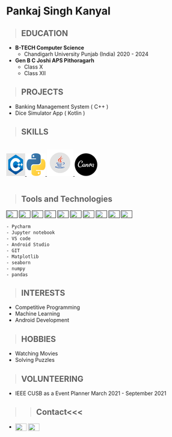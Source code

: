 Pankaj Singh Kanyal
===================

>## EDUCATION

- **B-TECH Computer Science**
	- Chandigarh University Punjab (India) 2020 - 2024
- **Gen B C Joshi APS Pithoragarh**
	- Class X  
	- Class XII

>  
>## PROJECTS
-	Banking Management System ( C++ )
-   Dice Simulator App ( Kotlin )

>## SKILLS
<br>
<a href="https://en.wikipedia.org/wiki/C%2B%2B" ><img src="https://raw.githubusercontent.com/pankajsingh016/pankajsingh016.github.io/main/images/C%2B%2Bimage.jpg" height="60" width="50"/>
</a>
<a href="https://en.wikipedia.org/wiki/Python_(programming_language)" ><img src="https://raw.githubusercontent.com/pankajsingh016/pankajsingh016.github.io/main/images/pythonimage.png" height="60" width="50"/>
</a>
<a href="https://en.wikipedia.org/wiki/Java_(programming_language)" ><img src="https://raw.githubusercontent.com/pankajsingh016/pankajsingh016.github.io/main/images/javaimage.png" height="70" width="70"/>
</a>
<a href="https://www.canva.com/q/pro/?utm_source=google_sem&utm_medium=cpc&utm_campaign=in_en_all_pro_rev_conversion_branded-tier1_em&utm_term=REV_IN_EN_CanvaPro_Branded_Tier1_Canva_EM&utm_content=1712_control&gclid=Cj0KCQiA8ICOBhDmARIsAEGI6o1ZIg2LxqxX1_Q0nzfjidSUQ9exxKvoRN6iXkEUaXlJFApDbo8PwOAaArJgEALw_wcB&gclsrc=aw.ds" ><img src="https://raw.githubusercontent.com/pankajsingh016/pankajsingh016.github.io/main/images/canvaimage.png" height="60" width="60"/>
</a>

<br>
<br>

>## Tools and Technologies
<a href="" target="_blank"><img align="center" src="" height="20" width="30" /></a>
<a href="" target="_blank"><img align="center" src="" height="20" width="30" /></a>
<a href="" target="_blank"><img align="center" src="" height="20" width="30" /></a>
<a href="" target="_blank"><img align="center" src="" height="20" width="30" /></a>
<a href="" target="_blank"><img align="center" src="" height="20" width="30" /></a>
<a href="" target="_blank"><img align="center" src="" height="20" width="30" /></a>
<a href="" target="_blank"><img align="center" src="" height="20" width="30" /></a>
<a href="" target="_blank"><img align="center" src="" height="20" width="30" /></a>
<a href="" target="_blank"><img align="center" src="" height="20" width="30" /></a>
<a href="" target="_blank"><img align="center" src="" height="20" width="30" /></a>
	
	- Pycharm
	- Jupyter notebook 
	- VS code 
	- Android Studio
	- GIT
	- Matplotlib
	- seaborn
	- numpy
	- pandas

>## INTERESTS
- Competitive Programming
- Machine Learning
- Android Development 

>## HOBBIES
- Watching Movies
- Solving Puzzles

>## VOLUNTEERING

- IEEE CUSB as a Event Planner March 2021 - September 2021

>>## Contact<<<
-  <a href="https://twitter.com/Pankajsingh_016" target="_blank"><img align="center" src="" height="20" width="30" /></a>
<a href="https://www.linkedin.com/in/pankaj-kanyal-2060291b2/" target="_blank"><img align="center" src="" height="20" width="30" /></a><br>
